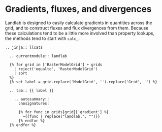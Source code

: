 # Gradients, fluxes, and divergences

Landlab is designed to easily calculate gradients in quantities across the
grid, and to construct fluxes and flux divergences from them. Because these
calculations tend to be a little more involved than property lookups, the
methods tend to start with `calc_`.

```{eval-rst}
.. jinja:: llcats

  .. currentmodule:: landlab

  {% for grid in ['RasterModelGrid'] + grids
    | reject('equalto', 'RasterModelGrid')
    | sort
  %}
  {% set label = grid.replace('ModelGrid', '').replace('Grid', '') %}

  .. tab:: {{ label }}

    .. autosummary::
      :nosignatures:

      {% for func in grids[grid]['gradient'] %}
        ~{{func | replace("landlab.", "")}}
      {% endfor %}
  {% endfor %}
```
